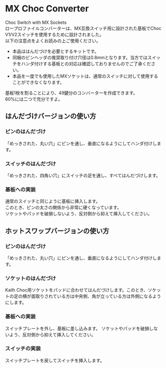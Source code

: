 # MX Choc Converter
Choc Switch with MX Sockets  
ロープロファイルコンバーターは、MX互換スイッチ用に設計された基板でChoc V1/V2スイッチを使用するために設計されました。  
以下の注意点をよくお読みの上ご使用ください。
- 本品ははんだづけを必要とするキットです。
- 同梱のピンヘッダの推奨取り付け穴径は0.8mmとなります。当方ではスイッチをハンダ付けする基板との対応は確認しておりませんのでご了承ください。
- 本品を一度でも使用したMXソケットは、通常のスイッチに対して使用することができなくなります。

  
基板1枚を割ることにより、49鍵分のコンバーターを作成できます。  
60%には二つで充分ですよ。

## はんだづけバージョンの使い方
### ピンのはんだづけ
「めっきされた、丸い穴」にピンを通し、垂直になるようにしてハンダ付けします。
### スイッチのはんだづけ
「めっきされた、四角い穴」にスイッチの足を通し、すべてはんだづけします。
### 基板への実装
通常のスイッチと同じように基板に挿入します。  
このとき、ピンの太さの関係から非常に硬くなっています。  
ソケットやパッドを破損しないよう、反対側から抑えて挿入してください。

## ホットスワップバージョンの使い方
### ピンのはんだづけ
「めっきされた、丸い穴」にピンを通し、垂直になるようにしてハンダ付けします。
### ソケットのはんだづけ
Kailh Choc用ソケットをパッドに合わせてはんだづけします。このとき、ソケットの足の横が面取りされている方は中央側、角が立っている方は外側になるようにします。
### 基板への実装
スイッチプレートを外し、基板に差し込みます。
ソケットやパッドを破損しないよう、反対側から抑えて挿入してください。
### スイッチの実装
スイッチプレートを戻してスイッチを挿入します。
